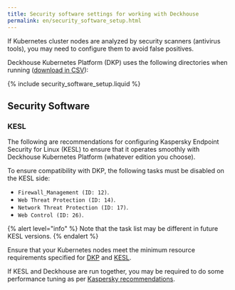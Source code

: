 ```yaml
---
title: Security software settings for working with Deckhouse
permalink: en/security_software_setup.html
---
```


If Kubernetes cluster nodes are analyzed by security scanners (antivirus tools), you may need to configure them to avoid false positives.

Deckhouse Kubernetes Platform (DKP) uses the following directories when running ([download in CSV](deckhouse-directories.csv)):

{% include security_software_setup.liquid %}

## Security Software

### KESL

The following are recommendations for configuring Kaspersky Endpoint Security for Linux (KESL) to ensure that it operates smoothly with Deckhouse Kubernetes Platform (whatever edition you choose).

To ensure compatibility with DKP, the following tasks must be disabled on the KESL side:

- `Firewall_Management (ID: 12)`.
- `Web Threat Protection (ID: 14)`.
- `Network Threat Protection (ID: 17)`.
- `Web Control (ID: 26)`.

{% alert level="info" %}
Note that the task list may be different in future KESL versions.
{% endalert %}

Ensure that your Kubernetes nodes meet the minimum resource requirements specified for [DKP](https://deckhouse.io/products/kubernetes-platform/guides/production.html#resource-requirements) and [KESL](https://support.kaspersky.com/KES4Linux/12.1.0/en-US/197642.htm).

If KESL and Deckhouse are run together, you may be required to do some performance tuning as per [Kaspersky recommendations](https://support.kaspersky.com/KES4Linux/12.1.0/en-US/206054.htm).

